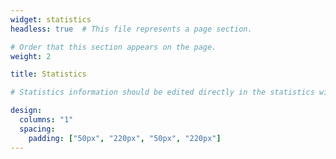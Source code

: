 ```yaml
---
widget: statistics
headless: true  # This file represents a page section.

# Order that this section appears on the page.
weight: 2

title: Statistics

# Statistics information should be edited directly in the statistics widget

design:
  columns: "1"
  spacing:
    padding: ["50px", "220px", "50px", "220px"]
---
```


